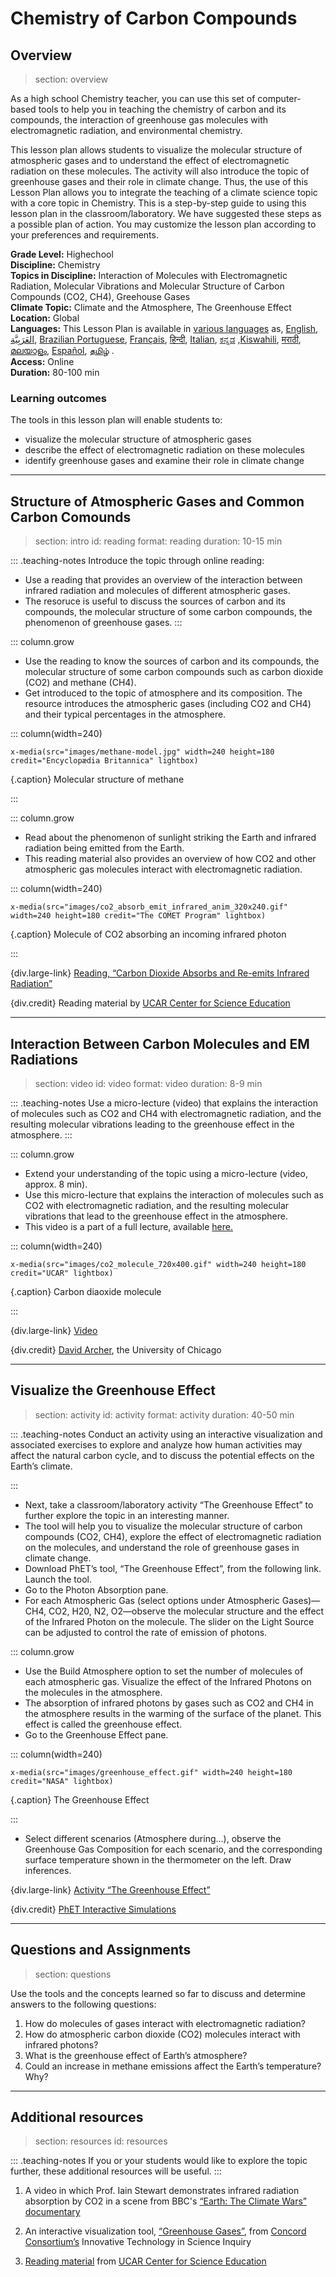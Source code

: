 ﻿# Chemistry of Carbon Compounds  

## Overview
> section: overview

As a high school Chemistry teacher, you can use this set of computer-based tools to help you in teaching the chemistry of carbon and its compounds, the interaction of greenhouse gas molecules with electromagnetic radiation, and environmental chemistry.

This lesson plan allows students to visualize the molecular structure of atmospheric gases and to understand the effect of electromagnetic radiation on these molecules. The activity will also introduce the topic of greenhouse gases and their role in climate change. Thus, the use of this Lesson Plan allows you to integrate the teaching of a climate science topic with a core topic in Chemistry.
This is a step-by-step guide to using this lesson plan in the classroom/laboratory. We have suggested these steps as a possible plan of action. You may customize the lesson plan according to your preferences and requirements.

 
__Grade Level:__ Highechool   
__Discipline:__ Chemistry   
__Topics in Discipline:__ Interaction of Molecules with Electromagnetic Radiation, Molecular Vibrations and Molecular Structure of Carbon Compounds (CO2, CH4), Greehouse Gases   
__Climate Topic:__ Climate and the Atmosphere, The Greenhouse Effect      
__Location:__ Global   
__Languages:__ This Lesson Plan is available in [various languages](https://tropicsu.org/resources/lesson-plans/trop-icsu-in-different-languages/) as, [English](/resources/carbon-compounds/downloads/English_LP_Chemistry_CarbonCompounds_v2.pdf),[ العَرَبِيَّة](/resources/carbon-compounds/downloads/Arabic_LP_Chemistry_CarbonCompounds.pdf), [Brazilian Portuguese](/resources/carbon-compounds/downloads/BrPortuguese_LP_Chemistry_CarbonCompounds_v2.pdf), [Français](/resources/carbon-compounds/downloads/French_LP_Chemistry_CarbonCompounds_v2.pdf), [हिन्दी](/resources/carbon-compounds/downloads/Hindi_LP_Chemistry_CarbonCompounds_v2.pdf), [Italian](/resources/carbon-compounds/downloads/Italian_LP_Chemistry_CarbonCompounds_v2.pdf), [ಕನ್ನಡ](/resources/carbon-compounds/downloads/Kannada_LP_Chemistry_CarbonCompounds_v2.pdf) ,[Kiswahili](/resources/carbon-compounds/downloads/Kiswahili_LP_Chemistry_CarbonCompounds_v2.pdf), [मराठी](/resources/carbon-compounds/downloads/Marathi_LP_Chemistry_CarbonCompounds_v2.pdf), [മലയാളം](/resources/carbon-compounds/downloads/Malayalam_LP_Chemistry_CarbonCompounds_v2.pdf), [Español](/resources/carbon-compounds/downloads/Spanish_LP_Chemistry_CarbonCompounds_v2.pdf), [தமிழ்](/resources/carbon-compounds/downloads/Tamil_LP_Chemistry_CarbonCompounds_v2.pdf) .     
__Access:__ Online   
__Duration:__ 80-100 min   


### Learning outcomes

The tools in this lesson plan will enable students to:
* visualize the molecular structure of atmospheric gases
* describe the effect of electromagnetic radiation on these molecules
* identify greenhouse gases and examine their role in climate change

---

## Structure of Atmospheric Gases and Common Carbon Comounds 
> section: intro
> id: reading
> format: reading
> duration: 10-15 min

::: .teaching-notes
Introduce the topic through online reading:
* Use a reading that provides an overview of the interaction between infrared radiation and molecules of different atmospheric gases.
* The resoruce is useful to discuss the sources of carbon and its compounds, the molecular structure of some carbon compounds, the phenomenon of greenhouse gases.
:::

::: column.grow
 * Use the reading to know the sources of carbon and its compounds, the molecular structure of some carbon compounds such as carbon dioxide (CO2) and methane (CH4).
 * Get introduced to the topic of atmosphere and its composition. The resource introduces the atmospheric gases (including CO2 and CH4) and their typical percentages in the atmosphere.

::: column(width=240)

    x-media(src="images/methane-model.jpg" width=240 height=180 credit="Encyclopædia Britannica" lightbox)

{.caption}  Molecular structure of methane

:::

::: column.grow
 * Read about the phenomenon of sunlight striking the Earth and infrared radiation being emitted from the Earth.
 * This reading material also provides an overview of how CO2 and other atmospheric gas molecules interact with electromagnetic radiation.

::: column(width=240)

    x-media(src="images/co2_absorb_emit_infrared_anim_320x240.gif" width=240 height=180 credit="The COMET Program" lightbox)

{.caption} Molecule of CO2 absorbing an incoming infrared photon 

:::

{div.large-link} 
[Reading, “Carbon Dioxide Absorbs and Re-emits Infrared Radiation”](https://scied.ucar.edu/carbon-dioxide-absorbs-and-re-emits-infrared-radiation)

{div.credit}
Reading material by [UCAR Center for Science Education](https://scied.ucar.edu/)

---

## Interaction Between Carbon Molecules and EM Radiations
> section: video
> id: video
> format: video
> duration: 8-9 min

::: .teaching-notes
Use a micro-lecture (video) that explains the interaction of molecules such as CO2 and CH4 with electromagnetic radiation, and the resulting molecular vibrations leading to the greenhouse effect in the atmosphere.
:::

::: column.grow
 * Extend your understanding of the topic using a micro-lecture (video, approx. 8 min).
 * Use this micro-lecture that explains the interaction of molecules such as CO2 with electromagnetic radiation, and the resulting molecular vibrations that lead to the greenhouse effect in the atmosphere.
 * This video is a part of a full lecture, available [here.](http://mindonline.uchicago.edu/media/psd/geophys/PHSC_13400_fall2009/lecture5.mp4)

::: column(width=240)

    x-media(src="images/co2_molecule_720x400.gif" width=240 height=180 credit="UCAR" lightbox)

{.caption} Carbon diaoxide molecule

:::

{div.large-link} 
[Video](https://www.coursera.org/lecture/global-warming/greenhouse-gas-physics-SvfZD)

{div.credit} 
[David Archer](http://geosci.uchicago.edu/people/david-archer/), the University of Chicago

---

## Visualize the Greenhouse Effect
> section: activity
> id: activity
> format: activity
> duration: 40-50 min

::: .teaching-notes
Conduct an activity using an interactive visualization and associated exercises to explore and analyze how human activities may affect the natural carbon cycle, and to discuss the potential effects on the Earth’s climate.

:::

* Next, take a classroom/laboratory activity “The Greenhouse Effect” to further explore the topic in an interesting manner.
* The tool will help you to visualize the molecular structure of carbon compounds (CO2, CH4), explore the effect of electromagnetic radiation on the molecules, and understand the role of greenhouse gases in climate change.
* Download PhET’s tool, “The Greenhouse Effect”, from the following link. Launch the tool.
* Go to the Photon Absorption pane.
* For each Atmospheric Gas (select options under Atmospheric Gases)—CH4, CO2, H20, N2, O2—observe the molecular structure and the effect of the Infrared Photon on the molecule. The slider on the Light Source can be adjusted to control the rate of emission of photons.

::: column.grow
 * Use the Build Atmosphere option to set the number of molecules of each atmospheric gas. Visualize the effect of the Infrared Photons on the molecules in the atmosphere.
 * The absorption of infrared photons by gases such as CO2 and CH4 in the atmosphere results in the warming of the surface of the planet. This effect is called the greenhouse effect.
 * Go to the Greenhouse Effect pane.

::: column(width=240)

    x-media(src="images/greenhouse_effect.gif" width=240 height=180 credit="NASA" lightbox)

{.caption} The Greenhouse Effect

:::

* Select different scenarios (Atmosphere during…), observe the Greenhouse Gas Composition for each scenario, and the corresponding surface temperature shown in the thermometer on the left. Draw inferences.

{div.large-link} 
[Activity “The Greenhouse Effect”](https://phet.colorado.edu/en/simulation/greenhouse)

{div.credit} 
[PhET Interactive Simulations](https://phet.colorado.edu/)

---


## Questions and Assignments

> section: questions

Use the tools and the concepts learned so far to discuss and determine answers to the following questions:

1. How do molecules of gases interact with electromagnetic radiation?
2. How do atmospheric carbon dioxide (CO2) molecules interact with infrared photons?
3. What is the greenhouse effect of Earth’s atmosphere?
4. Could an increase in methane emissions affect the Earth’s temperature? Why?

---

## Additional resources
> section: resources
> id: resources

::: .teaching-notes
If you or your students would like to explore the topic further, these additional resources will be useful.
:::

1. A video in which Prof. Iain Stewart demonstrates infrared radiation absorption by CO2 in a scene from BBC's [“Earth: The Climate Wars” documentary](https://www.youtube.com/watch?v=kGaV3PiobYk)

2. An interactive visualization tool, [“Greenhouse Gases”](https://concord.org/stem-resources/greenhouse-gases), from [Concord Consortium’s](https://learn.concord.org/) Innovative Technology in Science Inquiry

3. [Reading material](https://www.ucar.edu/learn/1_3_1.htm) from [UCAR Center for Science Education](https://scied.ucar.edu/)
